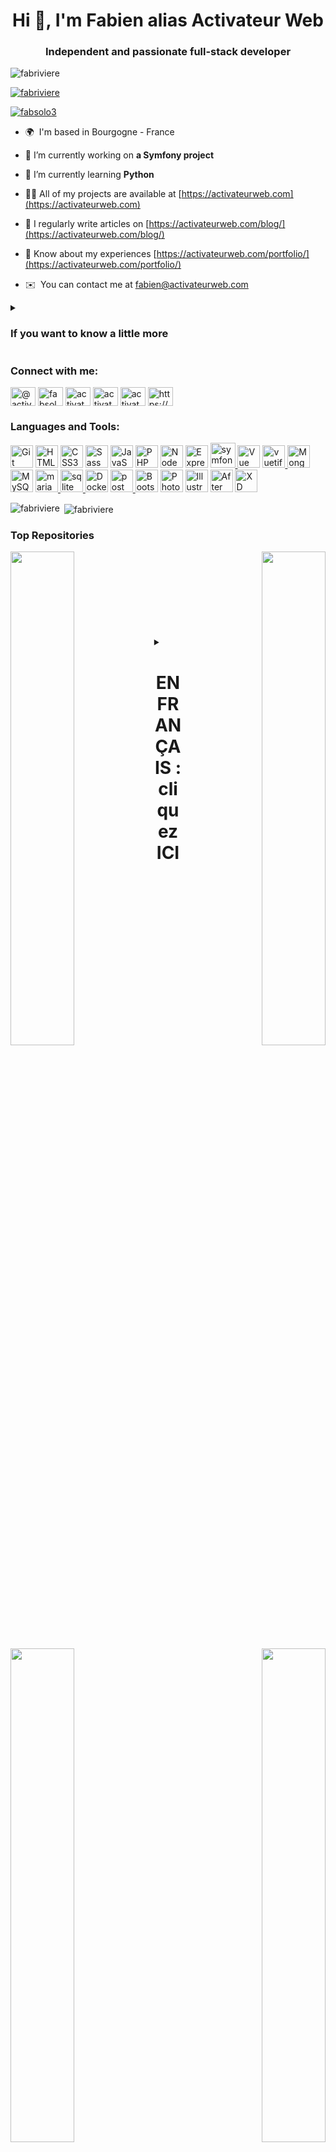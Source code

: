 <h1 align="center">Hi 👋, I'm Fabien alias Activateur Web</h1>
<h3 align="center">Independent and passionate full-stack developer</h3>

<p align="left"> <img src="https://komarev.com/ghpvc/?username=fabriviere&label=Profile%20views&color=0e75b6&style=flat" alt="fabriviere" /> </p>

<p align="left"> <a href="https://github.com/ryo-ma/github-profile-trophy"><img src="https://github-profile-trophy.vercel.app/api?username=fabriviere" alt="fabriviere" /></a> </p>

<p align="left"> <a href="https://twitter.com/fabsolo3" target="_blank"><img src="https://img.shields.io/twitter/follow/fabsolo3?logo=twitter&style=for-the-badge" alt="fabsolo3" /></a> </p>

- 🌍  I'm based in Bourgogne - France
  
- 🔭 I’m currently working on **a Symfony project**

- 🌱 I’m currently learning **Python**

- 👨‍💻 All of my projects are available at [https://activateurweb.com](https://activateurweb.com)

- 📝 I regularly write articles on [https://activateurweb.com/blog/](https://activateurweb.com/blog/)

- 📄 Know about my experiences [https://activateurweb.com/portfolio/](https://activateurweb.com/portfolio/)

- ✉️  You can contact me at [fabien@activateurweb.com](mailto:fabien@activateurweb.com)

<details>
<summary><h3><b>If you want to know a little more</b></h3></summary>

I have always been interested in web development, since the appearance of the internet. And yes, I am from that generation which saw the web expand at full speed. At that time, I practiced in an amateur way. but already passionate. On the professional side, at that time, I worked as a business manager in the industrial sector, for a French international group. I did that for 25 years, and in 2021, this group decided to close these agencies. one after the other, and to sell.. Economic layoff in May.. So it was at that moment that I decided to make my passion my profession. I wanted to validate my skills, and I did so by obtaining my web developer diploma at the end of 2021. 
Since then, I have been working as a freelancer, and at the same time, I continue to train in different languages and frameworks such as Symfony, Vue.js.
I code in HTML, CSS, Sass, JavaScript and PHP and most often interact with MySQL or MongoDB for data storage. I also use Node.js and Express for creating APIs, or a framework like Api-Platform for its good integration into Symfony projects. I also know CMS well and more specifically PrestaShop and Wordpress. I sometimes create PrestaShop modules whether for the back or the front.
I like this full-stack aspect which allows me to see all the facets of a project, to code each line if necessary, and to bring it to life. I happily share my knowledge, and regularly publish tutorials on my blog and on my YouTube channel. Of course, I would like to be able to produce more, but that would require inventing 48-hour days.. :) 
I've never been very good at talking about myself, so the best thing is to follow me and look at my work. Do not hesitate to contact me, if you think you need my services, or simply to be able to discuss this profession of mine.

</details>

<h3 align="left">Connect with me:</h3>
<p align="left">
<a href="https://www.github.com/FabRiviere" target="blank"><img align="center" src="https://raw.githubusercontent.com/danielcranney/readme-generator/main/public/icons/socials/github-dark.svg" alt="@activateur_web" height="30" width="40" /></a>
<a href="https://twitter.com/fabsolo3" target="blank"><img align="center" src="https://raw.githubusercontent.com/rahuldkjain/github-profile-readme-generator/master/src/images/icons/Social/twitter.svg" alt="fabsolo3" height="30" width="40" /></a>
<a href="https://facebook.com/activateurweb" target="blank"><img align="center" src="https://raw.githubusercontent.com/rahuldkjain/github-profile-readme-generator/master/src/images/icons/Social/facebook.svg" alt="activateur web" height="30" width="40" /></a>
<a href="https://instagram.com/activateurweb" target="blank"><img align="center" src="https://raw.githubusercontent.com/rahuldkjain/github-profile-readme-generator/master/src/images/icons/Social/instagram.svg" alt="activateur web" height="30" width="40" /></a>
<a href="https://www.youtube.com/@activateurweb" target="blank"><img align="center" src="https://raw.githubusercontent.com/rahuldkjain/github-profile-readme-generator/master/src/images/icons/Social/youtube.svg" alt="activateur web" height="30" width="40" /></a>
<a href="https://activateurweb.com" target="blank"><img align="center" src="https://raw.githubusercontent.com/rahuldkjain/github-profile-readme-generator/master/src/images/icons/Social/rss.svg" alt="https://activateurweb.com/feed/" height="30" width="40" /></a>
</p>

<h3 align="left">Languages and Tools:</h3>
<p align="left"> <a href="https://git-scm.com/" target="_blank" rel="noreferrer"><img src="https://raw.githubusercontent.com/danielcranney/readme-generator/main/public/icons/skills/git-colored.svg" width="36" height="36" alt="Git" /></a> <a href="https://developer.mozilla.org/en-US/docs/Glossary/HTML5" target="_blank" rel="noreferrer"><img src="https://raw.githubusercontent.com/danielcranney/readme-generator/main/public/icons/skills/html5-colored.svg" width="36" height="36" alt="HTML5" /></a> <a href="https://www.w3.org/TR/CSS/#css" target="_blank" rel="noreferrer"><img src="https://raw.githubusercontent.com/danielcranney/readme-generator/main/public/icons/skills/css3-colored.svg" width="36" height="36" alt="CSS3" /></a> <a href="https://sass-lang.com/" target="_blank" rel="noreferrer"><img src="https://raw.githubusercontent.com/danielcranney/readme-generator/main/public/icons/skills/sass-colored.svg" width="36" height="36" alt="Sass" /></a> <a href="https://developer.mozilla.org/en-US/docs/Web/JavaScript" target="_blank" rel="noreferrer"><img src="https://raw.githubusercontent.com/danielcranney/readme-generator/main/public/icons/skills/javascript-colored.svg" width="36" height="36" alt="JavaScript" /></a> <a href="https://www.php.net/" target="_blank" rel="noreferrer"><img src="https://raw.githubusercontent.com/danielcranney/readme-generator/main/public/icons/skills/php-colored.svg" width="36" height="36" alt="PHP" /></a> <a href="https://nodejs.org/en/" target="_blank" rel="noreferrer"><img src="https://raw.githubusercontent.com/danielcranney/readme-generator/main/public/icons/skills/nodejs-colored.svg" width="36" height="36" alt="NodeJS" /></a> <a href="https://expressjs.com/" target="_blank" rel="noreferrer"><img src="https://raw.githubusercontent.com/danielcranney/readme-generator/main/public/icons/skills/express-colored.svg" width="36" height="36" alt="Express" /></a> <a href="https://symfony.com" target="_blank" rel="noreferrer"> <img src="https://symfony.com/logos/symfony_black_03.svg" alt="symfony" width="40" height="40"/> </a> <a href="https://vuejs.org/" target="_blank" rel="noreferrer"><img src="https://raw.githubusercontent.com/danielcranney/readme-generator/main/public/icons/skills/vuejs-colored.svg" width="36" height="36" alt="Vue" /></a> <a href="https://vuetifyjs.com/en/" target="_blank" rel="noreferrer"> <img src="https://bestofjs.org/logos/vuetify.svg" alt="vuetify" width="36" height="36"/> </a> <a href="https://www.mongodb.com/" target="_blank" rel="noreferrer"><img src="https://raw.githubusercontent.com/danielcranney/readme-generator/main/public/icons/skills/mongodb-colored.svg" width="36" height="36" alt="MongoDB" /></a> <a href="https://www.mysql.com/" target="_blank" rel="noreferrer"><img src="https://raw.githubusercontent.com/danielcranney/readme-generator/main/public/icons/skills/mysql-colored.svg" width="36" height="36" alt="MySQL" /></a> <a href="https://mariadb.org/" target="_blank" rel="noreferrer"> <img src="https://www.vectorlogo.zone/logos/mariadb/mariadb-icon.svg" alt="mariadb" width="36" height="36"/> </a> <a href="https://www.sqlite.org/" target="_blank" rel="noreferrer"> <img src="https://www.vectorlogo.zone/logos/sqlite/sqlite-icon.svg" alt="sqlite" width="36" height="36"/> </a> <a href="https://www.docker.com/" target="_blank" rel="noreferrer"><img src="https://raw.githubusercontent.com/danielcranney/readme-generator/main/public/icons/skills/docker-colored.svg" width="36" height="36" alt="Docker" /></a> <a href="https://postman.com" target="_blank" rel="noreferrer"> <img src="https://www.vectorlogo.zone/logos/getpostman/getpostman-icon.svg" alt="postman" width="36" height="36"/> </a> <a href="https://getbootstrap.com/" target="_blank" rel="noreferrer"><img src="https://raw.githubusercontent.com/danielcranney/readme-generator/main/public/icons/skills/bootstrap-colored.svg" width="36" height="36" alt="Bootstrap" /></a> <a href="https://www.adobe.com/uk/products/photoshop.html" target="_blank" rel="noreferrer"><img src="https://raw.githubusercontent.com/danielcranney/readme-generator/main/public/icons/skills/photoshop-colored.svg" width="36" height="36" alt="Photoshop" /></a> <a href="https://www.adobe.com/uk/products/illustrator.html" target="_blank" rel="noreferrer"><img src="https://raw.githubusercontent.com/danielcranney/readme-generator/main/public/icons/skills/illustrator-colored.svg" width="36" height="36" alt="Illustrator" /></a> <a href="https://www.adobe.com/uk/products/aftereffects.html" target="_blank" rel="noreferrer"><img src="https://raw.githubusercontent.com/danielcranney/readme-generator/main/public/icons/skills/aftereffects-colored.svg" width="36" height="36" alt="After Effects" /></a> <a href="https://www.adobe.com/uk/products/xd.html" target="_blank" rel="noreferrer"><img src="https://raw.githubusercontent.com/danielcranney/readme-generator/main/public/icons/skills/xd-colored.svg" width="36" height="36" alt="XD" /></a></p>

<p><img align="left" src="https://github-readme-stats.vercel.app/api/top-langs?username=fabriviere&show_icons=true&locale=en&layout=compact" alt="fabriviere" /></p>

<p>&nbsp;<img align="center" src="https://github-readme-stats.vercel.app/api?username=fabriviere&show_icons=true&locale=en" alt="fabriviere" /></p>

<h3 align="left">Top Repositories</h3>
<div width="100%" align="center"><a href="https://github.com/FabRiviere/AW-ShoppingCart_JS" align="left"><img align="left" width="45%" src="https://github-readme-stats.vercel.app/api/pin/?username=FabRiviere&repo=AW-ShoppingCart_JS&title_color=facc15&text_color=ffffff&icon_color=22c55e&bg_color=181824&hide_border=true&locale=en" /></a><a href="https://github.com/FabRiviere/symfonyblog" align="right"><img align="right" width="45%" src="https://github-readme-stats.vercel.app/api/pin/?username=FabRiviere&repo=symfonyblog&title_color=facc15&text_color=ffffff&icon_color=22c55e&bg_color=181824&hide_border=true&locale=en" /></a></div><br /><br /><br /><br /><br /><br /><br /><br /><div width="100%" align="center"><a href="https://github.com/FabRiviere/serieAW-Construire_API-Backend" align="left"><img align="left" width="45%" src="https://github-readme-stats.vercel.app/api/pin/?username=FabRiviere&repo=serieAW-Construire_API-Backend&title_color=facc15&text_color=ffffff&icon_color=22c55e&bg_color=181824&hide_border=true&locale=en" /></a><a href="https://github.com/FabRiviere/serieAW-Construire_API-Front-end" align="right"><img align="right" width="45%" src="https://github-readme-stats.vercel.app/api/pin/?username=FabRiviere&repo=serieAW-Construire_API-Front-end&title_color=facc15&text_color=ffffff&icon_color=22c55e&bg_color=181824&hide_border=true&locale=en" /></a></div>

<details>
  <summary><h1 align="center">EN FRANÇAIS : cliquez ICI </h1></summary>

<h1 align="center">Bonjour 👋, Je suis Fabien alias Activateur Web</h1>
<h3 align="center">Développeur full-stack indépendant et passionné</h3>

<p align="left"> <img src="https://komarev.com/ghpvc/?username=fabriviere&label=Profile%20views&color=0e75b6&style=flat" alt="fabriviere" /> </p>

<p align="left"> <a href="https://github.com/ryo-ma/github-profile-trophy"><img src="https://github-profile-trophy.vercel.app/api?username=fabriviere" alt="fabriviere" /></a> </p>

<p align="left"> <a href="https://twitter.com/fabsolo3" target="_blank"><img src="https://img.shields.io/twitter/follow/fabsolo3?logo=twitter&style=for-the-badge" alt="fabsolo3" /></a> </p>

- 🌍  Je suis basé en Bourgogne - France
  
- 🔭 Je travaille actuellement sur **un projet Symfony**

- 🌱 J'apprends actuellement **Python**

- 👨‍💻 Tous mes projets sont disponibles sur [https://activateurweb.com](https://activateurweb.com)

- 📝 J'écris régulièrement des articles sur [https://activateurweb.com/blog/](https://activateurweb.com/blog/)

- 📄 Connaître mes expériences [https://activateurweb.com/portfolio/](https://activateurweb.com/portfolio/)

- ✉️  Vous pouvez me contacter : [fabien@activateurweb.com](mailto:fabien@activateurweb.com)

<details>
<summary><h3><b>Si vous voulez en savoir un peu plus</b></h3></summary>

Je me suis toujours interressé au developpement web, et ce dès l'apparition d'internet.Et oui, je suis de cette génération qui a vu la toile s'agrandir à toute vitesse.A ce moment, je m'exerçai de manière amateur mais déjà passionnée. Coté professional, à cette époque, je travaillais comme chargé d'affaires dans le secteur de l'industrie, pour un groupe international français.J'ai fait cela pendant 25 ans, et en 2021, ce groupe a décidé de fermer ces agences les unes après les autres, et de vendre.. Licenciement économique en mai .. C'est donc a ce moment que j'ai décidé de faire de ma passion ma profession. J'ai voulu valider mes acquis, et je l'ai fait en obtenant mon diplôme de développeur web fin 2021. Depuis j'exerce en freelance, et dans le même temps, je continu de me former sur différents langages et framework comme Symfony, Vue.js. Je code en HTML, CSS, Sass, JavaScript et PHP et intéragit le plus souvent avec MySQL ou MongoDB pour le stockage des données.J'utilise également Node.js et Express pour la création d'API, ou un framework comme Api-Platform pour sa bonne intégration aux projets Symfony. Je connais bien aussi les CMS et plus spécifiquement PrestaShop et Wordpress. Il m'arrive de créer des modules PrestaShop que ce soit pour le back ou pour le front. J'aime ce coté full-stack qui me permet de voir toutes les facettes d'un projet, de coder chaque ligne si besoin, et de lui donner vie. Je partage volontiers mes connaissances, et publie régulièrement des tutoriels sur mon blog et sur ma chaine YouTube. Bien entendu, j'aimerai pouvoir en produire plus, mais il faudrait pour cela inventer les journée de 48h.. :) Je n'ai jamais été très fort pour parler de moi, alors le mieux est de me suivre et regarder mon travail. N'hésitez surtout pas à me contacter, si vous pensez avoir besoin de mes services, ou simplement pour pouvoir discuter de ce métier qui est le mien.
</details>

<h3 align="left">Connectez-vous avec moi:</h3>
<p align="left">
<a href="https://www.github.com/FabRiviere" target="blank"><img align="center" src="https://raw.githubusercontent.com/danielcranney/readme-generator/main/public/icons/socials/github-dark.svg" alt="@activateur_web" height="30" width="40" /></a>
<a href="https://twitter.com/fabsolo3" target="blank"><img align="center" src="https://raw.githubusercontent.com/rahuldkjain/github-profile-readme-generator/master/src/images/icons/Social/twitter.svg" alt="fabsolo3" height="30" width="40" /></a>
<a href="https://facebook.com/activateurweb" target="blank"><img align="center" src="https://raw.githubusercontent.com/rahuldkjain/github-profile-readme-generator/master/src/images/icons/Social/facebook.svg" alt="activateur web" height="30" width="40" /></a>
<a href="https://instagram.com/activateurweb" target="blank"><img align="center" src="https://raw.githubusercontent.com/rahuldkjain/github-profile-readme-generator/master/src/images/icons/Social/instagram.svg" alt="activateur web" height="30" width="40" /></a>
<a href="https://www.youtube.com/@activateurweb" target="blank"><img align="center" src="https://raw.githubusercontent.com/rahuldkjain/github-profile-readme-generator/master/src/images/icons/Social/youtube.svg" alt="activateur web" height="30" width="40" /></a>
<a href="https://activateurweb.com" target="blank"><img align="center" src="https://raw.githubusercontent.com/rahuldkjain/github-profile-readme-generator/master/src/images/icons/Social/rss.svg" alt="https://activateurweb.com/feed/" height="30" width="40" /></a>
</p>

<h3 align="left">Langages et outils:</h3>
<p align="left"> <a href="https://git-scm.com/" target="_blank" rel="noreferrer"><img src="https://raw.githubusercontent.com/danielcranney/readme-generator/main/public/icons/skills/git-colored.svg" width="36" height="36" alt="Git" /></a> <a href="https://developer.mozilla.org/en-US/docs/Glossary/HTML5" target="_blank" rel="noreferrer"><img src="https://raw.githubusercontent.com/danielcranney/readme-generator/main/public/icons/skills/html5-colored.svg" width="36" height="36" alt="HTML5" /></a> <a href="https://www.w3.org/TR/CSS/#css" target="_blank" rel="noreferrer"><img src="https://raw.githubusercontent.com/danielcranney/readme-generator/main/public/icons/skills/css3-colored.svg" width="36" height="36" alt="CSS3" /></a> <a href="https://sass-lang.com/" target="_blank" rel="noreferrer"><img src="https://raw.githubusercontent.com/danielcranney/readme-generator/main/public/icons/skills/sass-colored.svg" width="36" height="36" alt="Sass" /></a> <a href="https://developer.mozilla.org/en-US/docs/Web/JavaScript" target="_blank" rel="noreferrer"><img src="https://raw.githubusercontent.com/danielcranney/readme-generator/main/public/icons/skills/javascript-colored.svg" width="36" height="36" alt="JavaScript" /></a> <a href="https://www.php.net/" target="_blank" rel="noreferrer"><img src="https://raw.githubusercontent.com/danielcranney/readme-generator/main/public/icons/skills/php-colored.svg" width="36" height="36" alt="PHP" /></a> <a href="https://nodejs.org/en/" target="_blank" rel="noreferrer"><img src="https://raw.githubusercontent.com/danielcranney/readme-generator/main/public/icons/skills/nodejs-colored.svg" width="36" height="36" alt="NodeJS" /></a> <a href="https://expressjs.com/" target="_blank" rel="noreferrer"><img src="https://raw.githubusercontent.com/danielcranney/readme-generator/main/public/icons/skills/express-colored.svg" width="36" height="36" alt="Express" /></a> <a href="https://symfony.com" target="_blank" rel="noreferrer"> <img src="https://symfony.com/logos/symfony_black_03.svg" alt="symfony" width="40" height="40"/> </a> <a href="https://vuejs.org/" target="_blank" rel="noreferrer"><img src="https://raw.githubusercontent.com/danielcranney/readme-generator/main/public/icons/skills/vuejs-colored.svg" width="36" height="36" alt="Vue" /></a> <a href="https://vuetifyjs.com/en/" target="_blank" rel="noreferrer"> <img src="https://bestofjs.org/logos/vuetify.svg" alt="vuetify" width="36" height="36"/> </a> <a href="https://www.mongodb.com/" target="_blank" rel="noreferrer"><img src="https://raw.githubusercontent.com/danielcranney/readme-generator/main/public/icons/skills/mongodb-colored.svg" width="36" height="36" alt="MongoDB" /></a> <a href="https://www.mysql.com/" target="_blank" rel="noreferrer"><img src="https://raw.githubusercontent.com/danielcranney/readme-generator/main/public/icons/skills/mysql-colored.svg" width="36" height="36" alt="MySQL" /></a> <a href="https://mariadb.org/" target="_blank" rel="noreferrer"> <img src="https://www.vectorlogo.zone/logos/mariadb/mariadb-icon.svg" alt="mariadb" width="36" height="36"/> </a> <a href="https://www.sqlite.org/" target="_blank" rel="noreferrer"> <img src="https://www.vectorlogo.zone/logos/sqlite/sqlite-icon.svg" alt="sqlite" width="36" height="36"/> </a> <a href="https://www.docker.com/" target="_blank" rel="noreferrer"><img src="https://raw.githubusercontent.com/danielcranney/readme-generator/main/public/icons/skills/docker-colored.svg" width="36" height="36" alt="Docker" /></a> <a href="https://postman.com" target="_blank" rel="noreferrer"> <img src="https://www.vectorlogo.zone/logos/getpostman/getpostman-icon.svg" alt="postman" width="36" height="36"/> </a> <a href="https://getbootstrap.com/" target="_blank" rel="noreferrer"><img src="https://raw.githubusercontent.com/danielcranney/readme-generator/main/public/icons/skills/bootstrap-colored.svg" width="36" height="36" alt="Bootstrap" /></a> <a href="https://www.adobe.com/uk/products/photoshop.html" target="_blank" rel="noreferrer"><img src="https://raw.githubusercontent.com/danielcranney/readme-generator/main/public/icons/skills/photoshop-colored.svg" width="36" height="36" alt="Photoshop" /></a> <a href="https://www.adobe.com/uk/products/illustrator.html" target="_blank" rel="noreferrer"><img src="https://raw.githubusercontent.com/danielcranney/readme-generator/main/public/icons/skills/illustrator-colored.svg" width="36" height="36" alt="Illustrator" /></a> <a href="https://www.adobe.com/uk/products/aftereffects.html" target="_blank" rel="noreferrer"><img src="https://raw.githubusercontent.com/danielcranney/readme-generator/main/public/icons/skills/aftereffects-colored.svg" width="36" height="36" alt="After Effects" /></a> <a href="https://www.adobe.com/uk/products/xd.html" target="_blank" rel="noreferrer"><img src="https://raw.githubusercontent.com/danielcranney/readme-generator/main/public/icons/skills/xd-colored.svg" width="36" height="36" alt="XD" /></a></p>

<p><img align="left" src="https://github-readme-stats.vercel.app/api/top-langs?username=fabriviere&show_icons=true&locale=en&layout=compact" alt="fabriviere" /></p>

<p>&nbsp;<img align="center" src="https://github-readme-stats.vercel.app/api?username=fabriviere&show_icons=true&locale=en" alt="fabriviere" /></p>

<h3 align="left">Meilleurs référentiels</h3>
<div width="100%" align="center"><a href="https://github.com/FabRiviere/AW-ShoppingCart_JS" align="left"><img align="left" width="45%" src="https://github-readme-stats.vercel.app/api/pin/?username=FabRiviere&repo=AW-ShoppingCart_JS&title_color=facc15&text_color=ffffff&icon_color=22c55e&bg_color=181824&hide_border=true&locale=en" /></a><a href="https://github.com/FabRiviere/symfonyblog" align="right"><img align="right" width="45%" src="https://github-readme-stats.vercel.app/api/pin/?username=FabRiviere&repo=symfonyblog&title_color=facc15&text_color=ffffff&icon_color=22c55e&bg_color=181824&hide_border=true&locale=en" /></a></div><br /><br /><br /><br /><br /><br /><br /><br /><div width="100%" align="center"><a href="https://github.com/FabRiviere/serieAW-Construire_API-Backend" align="left"><img align="left" width="45%" src="https://github-readme-stats.vercel.app/api/pin/?username=FabRiviere&repo=serieAW-Construire_API-Backend&title_color=facc15&text_color=ffffff&icon_color=22c55e&bg_color=181824&hide_border=true&locale=en" /></a><a href="https://github.com/FabRiviere/serieAW-Construire_API-Front-end" align="right"><img align="right" width="45%" src="https://github-readme-stats.vercel.app/api/pin/?username=FabRiviere&repo=serieAW-Construire_API-Front-end&title_color=facc15&text_color=ffffff&icon_color=22c55e&bg_color=181824&hide_border=true&locale=en" /></a></div>


</details>

